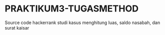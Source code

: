 # PRAKTIKUM3-TUGASMETHOD
Source code hackerrank studi kasus menghitung luas, saldo nasabah, dan surat kaisar
